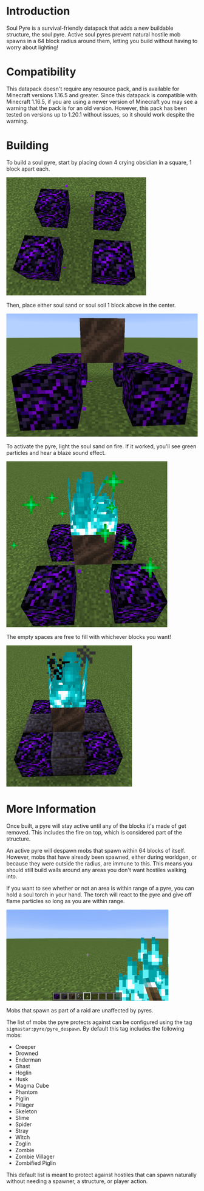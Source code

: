 # Introduction

Soul Pyre is a survival-friendly datapack that adds a new buildable structure, the soul pyre.
Active soul pyres prevent natural hostile mob spawns in a 64 block radius around them, letting you build without having to worry about lighting!

# Compatibility

This datapack doesn't require any resource pack, and is available for Minecraft versions 1.16.5 and greater.
Since this datapack is compatible with Minecraft 1.16.5, if you are using a newer version of Minecraft you may see a warning that the pack is for an old version. However, this pack has been tested on versions up to 1.20.1 without issues, so it should work despite the warning.

# Building

To build a soul pyre, start by placing down 4 crying obsidian in a square, 1 block apart each.

![Building a soul pyre, step 1](images/build1.png)

Then, place either soul sand or soul soil 1 block above in the center.

![Building a soul pyre, step 2](images/build2.png)

To activate the pyre, light the soul sand on fire. If it worked, you'll see green particles and hear a blaze sound effect.

![Activating a soul pyre](images/build3.png)

The empty spaces are free to fill with whichever blocks you want!

![Decorating a soul pyre](images/build4.png)

# More Information

Once built, a pyre will stay active until any of the blocks it's made of get removed. This includes the fire on top, which is considered part of the structure.

An active pyre will despawn mobs that spawn within 64 blocks of itself.
However, mobs that have already been spawned, either during worldgen, or because they were outside the radius, are immune to this.
This means you should still build walls around any areas you don't want hostiles walking into.

If you want to see whether or not an area is within range of a pyre, you can hold a soul torch in your hand. The torch will react to the pyre and give off flame particles so long as you are within range.

![Checking a pyre's range using a soul torch](images/soul-torch.png)

Mobs that spawn as part of a raid are unaffected by pyres.

The list of mobs the pyre protects against can be configured using the tag `sigmastar:pyre/pyre_despawn`. By default this tag includes the following mobs:

- Creeper
- Drowned
- Enderman
- Ghast
- Hoglin
- Husk
- Magma Cube
- Phantom
- Piglin
- Pillager
- Skeleton
- Slime
- Spider
- Stray
- Witch
- Zoglin
- Zombie
- Zombie Villager
- Zombified Piglin

This default list is meant to protect against hostiles that can spawn naturally without needing a spawner, a structure, or player action.

